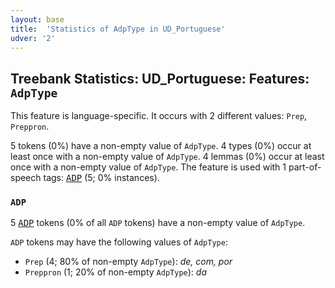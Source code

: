 ```yaml
---
layout: base
title:  'Statistics of AdpType in UD_Portuguese'
udver: '2'
---
```


## Treebank Statistics: UD_Portuguese: Features: `AdpType`

This feature is language-specific.
It occurs with 2 different values: `Prep`, `Preppron`.

5 tokens (0%) have a non-empty value of `AdpType`.
4 types (0%) occur at least once with a non-empty value of `AdpType`.
4 lemmas (0%) occur at least once with a non-empty value of `AdpType`.
The feature is used with 1 part-of-speech tags: <tt><a href="pt-pos-ADP.html">ADP</a></tt> (5; 0% instances).

### `ADP`

5 <tt><a href="pt-pos-ADP.html">ADP</a></tt> tokens (0% of all `ADP` tokens) have a non-empty value of `AdpType`.

`ADP` tokens may have the following values of `AdpType`:

* `Prep` (4; 80% of non-empty `AdpType`): <em>de, com, por</em>
* `Preppron` (1; 20% of non-empty `AdpType`): <em>da</em>

